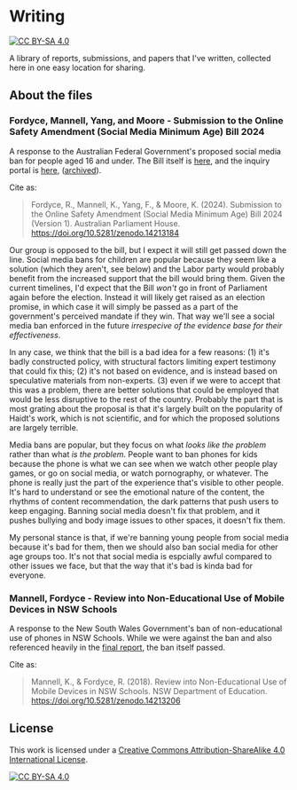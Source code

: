 # Writing

[![CC BY-SA 4.0][cc-by-sa-shield]][cc-by-sa]

A library of reports, submissions, and papers that I've written, collected here in one easy location for sharing.

## About the files

### Fordyce, Mannell, Yang, and Moore - Submission to the Online Safety Amendment (Social Media Minimum Age) Bill 2024

A response to the Australian Federal Government's proposed social media ban for people aged 16 and under. The Bill itself is [here](https://parlinfo.aph.gov.au/parlInfo/search/display/display.w3p;query=Id%3A%22legislation%2Fbillhome%2Fr7284%22), and the inquiry portal is [here](https://www.aph.gov.au/Parliamentary_Business/Committees/Senate/Environment_and_Communications/SocialMediaMinimumAge), ([archived](https://web.archive.org/web/20241121031608/https://www.aph.gov.au/Parliamentary_Business/Committees/Senate/Environment_and_Communications/SocialMediaMinimumAge)).

Cite as:
> Fordyce, R., Mannell, K., Yang, F., & Moore, K. (2024). Submission to the Online Safety Amendment (Social Media Minimum Age) Bill 2024 (Version 1). Australian Parliament House. https://doi.org/10.5281/zenodo.14213184

Our group is opposed to the bill, but I expect it will still get passed down the line. Social media bans for children are popular because they seem like a solution (which they aren't, see below) and the Labor party would probably benefit from the increased support that the bill would bring them. Given the current timelines, I'd expect that the Bill _won't_ go in front of Parliament again before the election. Instead it will likely get raised as an election promise, in which case it will simply be passed as a part of the government's perceived mandate if they win. That way we'll see a social media ban enforced in the future _irrespecive of the evidence base for their effectiveness_.

In any case, we think that the bill is a bad idea for a few reasons: (1) it's badly constructed policy, with structural factors limiting expert testimony that could fix this; (2) it's not based on evidence, and is instead based on speculative materials from non-experts. (3) even if we were to accept that this was a problem, there are better solutions that could be employed that would be less disruptive to the rest of the country. Probably the part that is most grating about the proposal is that it's largely built on the popularity of Haidt's work, which is not scientific, and for which the proposed solutions are largely terrible.

Media bans are popular, but they focus on what _looks like the problem_ rather than what _is the problem_. People want to ban phones for kids because the phone is what we can see when we watch other people play games, or go on social media, or watch pornography, or whatever. The phone is really just the part of the experience that's visible to other people. It's hard to understand or see the emotional nature of the content, the rhythms of content recommendation, the dark patterns that push users to keep engaging. Banning social media doesn't fix that problem, and it pushes bullying and body image issues to other spaces, it doesn't fix them.

My personal stance is that, if we're banning young people from social media because it's bad for them, then we should also ban social media for other age groups too. It's not that social media is espcially awful compared to other issues we face, but that the way that it's bad is kinda bad for everyone.


### Mannell, Fordyce - Review into Non-Educational Use of Mobile Devices in NSW Schools

A response to the New South Wales Government's ban of non-educational use of phones in NSW Schools. While we were against the ban and also referenced heavily in the [final report](https://education.nsw.gov.au/about-us/strategies-and-reports/our-reports-and-reviews/mobile-devices-in-schools/review-into-the-non-educational-use-of-mobile-devices-in-nsw-schools), the ban itself passed.

Cite as:
> Mannell, K., & Fordyce, R. (2018). Review into Non-Educational Use of Mobile Devices in NSW Schools. NSW Department of Education. https://doi.org/10.5281/zenodo.14213206


## License

This work is licensed under a
[Creative Commons Attribution-ShareAlike 4.0 International License][cc-by-sa].

[![CC BY-SA 4.0][cc-by-sa-image]][cc-by-sa]

[cc-by-sa]: http://creativecommons.org/licenses/by-sa/4.0/
[cc-by-sa-image]: https://licensebuttons.net/l/by-sa/4.0/88x31.png
[cc-by-sa-shield]: https://img.shields.io/badge/License-CC%20BY--SA%204.0-lightgrey.svg
